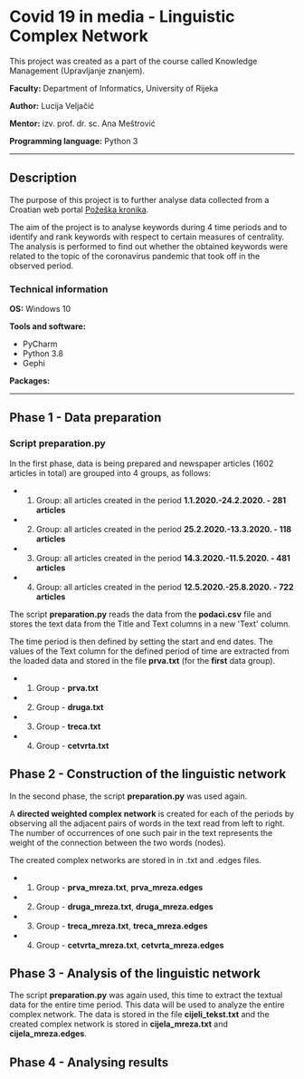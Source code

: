 # __Covid 19 in media - Linguistic Complex Network__

This project was created as a part of the course called Knowledge Management (Upravljanje znanjem). 

<b>Faculty:</b> Department of Informatics, University of Rijeka

<b>Author:</b> Lucija Veljačić
  
<b>Mentor:</b> izv. prof. dr. sc. Ana Meštrović
  
<b>Programming language:</b> Python 3

<hr>

## Description

The purpose of this project is to further analyse data collected from a Croatian web portal  [Požeška kronika](https://pozeska-kronika.hr).

The aim of the project is to analyse keywords during 4 time periods and to identify and rank keywords with respect to certain measures of centrality. The analysis is performed to find out whether the obtained keywords were related to the topic of the coronavirus pandemic that took off in the observed period.

### Technical information

__OS:__ Windows 10

__Tools and software:__
* PyCharm
* Python 3.8
* Gephi

__Packages:__


<hr>

## Phase 1 - Data preparation

### Script __preparation.py__

In the first phase, data is being prepared and newspaper articles (1602 articles in total) are grouped into 4 groups, as follows:

* 1. Group: all articles created in the period __1.1.2020.-24.2.2020. - 281 articles__
* 2. Group: all articles created in the period __25.2.2020.-13.3.2020. - 118 articles__
* 3. Group: all articles created in the period __14.3.2020.-11.5.2020. - 481 articles__
* 4. Group: all articles created in the period __12.5.2020.-25.8.2020. - 722 articles__

The script __preparation.py__ reads the data from the __podaci.csv__ file and stores the text data from the Title and Text columns in a new 'Text' column.

The time period is then defined by setting the start and end dates. The values of the Text column for the defined period of time are extracted from the loaded data and stored in the file __prva.txt__ (for the __first__ data group).

* 1. Group - __prva.txt__
* 2. Group - __druga.txt__
* 3. Group - __treca.txt__
* 4. Group - __cetvrta.txt__

## Phase 2 - Construction of the linguistic network

In the second phase, the script __preparation.py__ was used again.

A __directed weighted complex network__ is created for each of the periods by observing all the adjacent pairs of words in the text read from left to right. The number of occurrences of one such pair in the text represents the weight of the connection between the two words (nodes).

The created complex networks are stored in in .txt and .edges files.

* 1. Group - __prva_mreza.txt__, __prva_mreza.edges__
* 2. Group - __druga_mreza.txt__, __druga_mreza.edges__
* 3. Group - __treca_mreza.txt__, __treca_mreza.edges__
* 4. Group - __cetvrta_mreza.txt__, __cetvrta_mreza.edges__

## Phase 3 - Analysis of the linguistic network

The script __preparation.py__ was again used, this time to extract the textual data for the entire time period. This data will be used to analyze the entire complex network. The data is stored in the file __cijeli_tekst.txt__ and the created complex network is stored in __cijela_mreza.txt__ and __cijela_mreza.edges__.

## Phase 4 - Analysing results
